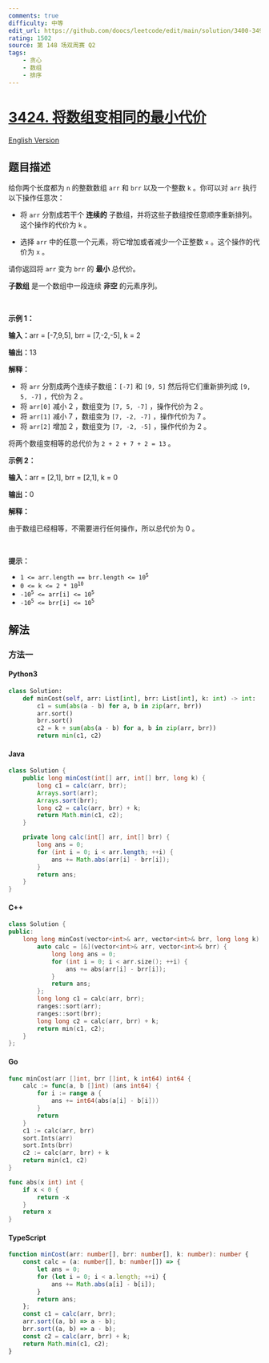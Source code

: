 ```yaml
---
comments: true
difficulty: 中等
edit_url: https://github.com/doocs/leetcode/edit/main/solution/3400-3499/3424.Minimum%20Cost%20to%20Make%20Arrays%20Identical/README.md
rating: 1502
source: 第 148 场双周赛 Q2
tags:
    - 贪心
    - 数组
    - 排序
---
```


<!-- problem:start -->

# [3424. 将数组变相同的最小代价](https://leetcode.cn/problems/minimum-cost-to-make-arrays-identical)

[English Version](/solution/3400-3499/3424.Minimum%20Cost%20to%20Make%20Arrays%20Identical/README_EN.md)

## 题目描述

<!-- description:start -->

<p>给你两个长度都为 <code>n</code>&nbsp;的整数数组&nbsp;<code>arr</code> 和&nbsp;<code>brr</code>&nbsp;以及一个整数&nbsp;<code>k</code>&nbsp;。你可以对 <code>arr</code>&nbsp;执行以下操作任意次：</p>

<ul>
	<li>将&nbsp;<code>arr</code>&nbsp;分割成若干个&nbsp;<strong>连续的</strong>&nbsp;子数组，并将这些子数组按任意顺序重新排列。这个操作的代价为&nbsp;<code>k</code>&nbsp;。</li>
	<li>
	<p>选择 <code>arr</code>&nbsp;中的任意一个元素，将它增加或者减少一个正整数&nbsp;<code>x</code>&nbsp;。这个操作的代价为 <code>x</code>&nbsp;。</p>
	</li>
</ul>

<p>请你返回将 <code>arr</code>&nbsp;变为 <code>brr</code>&nbsp;的 <strong>最小</strong>&nbsp;总代价。</p>

<p><strong>子数组</strong>&nbsp;是一个数组中一段连续 <strong>非空</strong>&nbsp;的元素序列。</p>

<p>&nbsp;</p>

<p><strong class="example">示例 1：</strong></p>

<div class="example-block">
<p><span class="example-io"><b>输入：</b>arr = [-7,9,5], brr = [7,-2,-5], k = 2</span></p>

<p><span class="example-io"><b>输出：</b>13</span></p>

<p><b>解释：</b></p>

<ul>
	<li>将&nbsp;<code>arr</code>&nbsp;分割成两个连续子数组：<code>[-7]</code> 和&nbsp;<code>[9, 5]</code>&nbsp;然后将它们重新排列成&nbsp;<code>[9, 5, -7]</code>&nbsp;，代价为 2 。</li>
	<li>将&nbsp;<code>arr[0]</code>&nbsp;减小 2 ，数组变为&nbsp;<code>[7, 5, -7]</code>&nbsp;，操作代价为 2 。</li>
	<li>将&nbsp;<code>arr[1]</code>&nbsp;减小 7 ，数组变为&nbsp;<code>[7, -2, -7]</code>&nbsp;，操作代价为 7 。</li>
	<li>将&nbsp;<code>arr[2]</code>&nbsp;增加 2 ，数组变为&nbsp;<code>[7, -2, -5]</code>&nbsp;，操作代价为 2 。</li>
</ul>

<p>将两个数组变相等的总代价为&nbsp;<code>2 + 2 + 7 + 2 = 13</code>&nbsp;。</p>
</div>

<p><strong class="example">示例 2：</strong></p>

<div class="example-block">
<p><span class="example-io"><b>输入：</b>arr = [2,1], brr = [2,1], k = 0</span></p>

<p><span class="example-io"><b>输出：</b>0</span></p>

<p><b>解释：</b></p>

<p>由于数组已经相等，不需要进行任何操作，所以总代价为 0 。</p>
</div>

<p>&nbsp;</p>

<p><strong>提示：</strong></p>

<ul>
	<li><code>1 &lt;= arr.length == brr.length &lt;= 10<sup>5</sup></code></li>
	<li><code>0 &lt;= k &lt;= 2 * 10<sup>10</sup></code></li>
	<li><code>-10<sup>5</sup> &lt;= arr[i] &lt;= 10<sup>5</sup></code></li>
	<li><code>-10<sup>5</sup> &lt;= brr[i] &lt;= 10<sup>5</sup></code></li>
</ul>

<!-- description:end -->

## 解法

<!-- solution:start -->

### 方法一

<!-- tabs:start -->

#### Python3

```python
class Solution:
    def minCost(self, arr: List[int], brr: List[int], k: int) -> int:
        c1 = sum(abs(a - b) for a, b in zip(arr, brr))
        arr.sort()
        brr.sort()
        c2 = k + sum(abs(a - b) for a, b in zip(arr, brr))
        return min(c1, c2)
```

#### Java

```java
class Solution {
    public long minCost(int[] arr, int[] brr, long k) {
        long c1 = calc(arr, brr);
        Arrays.sort(arr);
        Arrays.sort(brr);
        long c2 = calc(arr, brr) + k;
        return Math.min(c1, c2);
    }

    private long calc(int[] arr, int[] brr) {
        long ans = 0;
        for (int i = 0; i < arr.length; ++i) {
            ans += Math.abs(arr[i] - brr[i]);
        }
        return ans;
    }
}
```

#### C++

```cpp
class Solution {
public:
    long long minCost(vector<int>& arr, vector<int>& brr, long long k) {
        auto calc = [&](vector<int>& arr, vector<int>& brr) {
            long long ans = 0;
            for (int i = 0; i < arr.size(); ++i) {
                ans += abs(arr[i] - brr[i]);
            }
            return ans;
        };
        long long c1 = calc(arr, brr);
        ranges::sort(arr);
        ranges::sort(brr);
        long long c2 = calc(arr, brr) + k;
        return min(c1, c2);
    }
};
```

#### Go

```go
func minCost(arr []int, brr []int, k int64) int64 {
	calc := func(a, b []int) (ans int64) {
		for i := range a {
			ans += int64(abs(a[i] - b[i]))
		}
		return
	}
	c1 := calc(arr, brr)
	sort.Ints(arr)
	sort.Ints(brr)
	c2 := calc(arr, brr) + k
	return min(c1, c2)
}

func abs(x int) int {
	if x < 0 {
		return -x
	}
	return x
}
```

#### TypeScript

```ts
function minCost(arr: number[], brr: number[], k: number): number {
    const calc = (a: number[], b: number[]) => {
        let ans = 0;
        for (let i = 0; i < a.length; ++i) {
            ans += Math.abs(a[i] - b[i]);
        }
        return ans;
    };
    const c1 = calc(arr, brr);
    arr.sort((a, b) => a - b);
    brr.sort((a, b) => a - b);
    const c2 = calc(arr, brr) + k;
    return Math.min(c1, c2);
}
```

<!-- tabs:end -->

<!-- solution:end -->

<!-- problem:end -->
